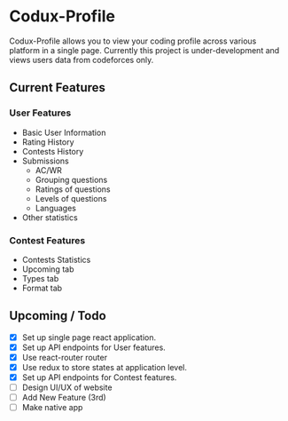 # Codux-Profile

Codux-Profile allows you to view your coding profile across various platform in a single page. Currently this project is under-development and views users data
from codeforces only.


## Current Features
### User Features
* Basic User Information
* Rating History 
* Contests History
* Submissions
  * AC/WR
  * Grouping questions
  * Ratings of questions
  * Levels of questions
  * Languages
* Other statistics
### Contest Features
* Contests Statistics 
* Upcoming tab
* Types tab
* Format tab

## Upcoming / Todo

- [x] Set up single page react application.
- [x] Set up API endpoints for User features.
- [x] Use react-router router
- [x] Use redux to store states at application level.
- [x] Set up API endpoints for Contest features.
- [ ] Design UI/UX of website
- [ ] Add New Feature (3rd)
- [ ] Make native app
